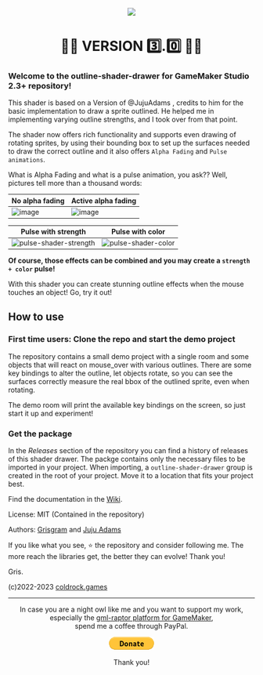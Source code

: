 <p align="center"><img src="https://user-images.githubusercontent.com/19487451/167883263-e96a9e7f-973c-4714-ad47-01253b2db670.png"></img></h1>
<h1 align="center">🔹🔷 VERSION 3️⃣.0️⃣ 🔷🔹</h1>

### Welcome to the outline-shader-drawer for **GameMaker Studio 2.3+** repository!

This shader is based on a Version of @JujuAdams , credits to him for the basic implementation to draw a sprite outlined. He helped me in implementing varying outline strengths, and I took over from that point.

The shader now offers rich functionality and supports even drawing of rotating sprites, by using their bounding box to set up the surfaces needed to draw the correct outline and it also offers `Alpha Fading` and `Pulse animations`.

What is Alpha Fading and what is a pulse animation, you ask?? Well, pictures tell more than a thousand words:

| No alpha fading | Active alpha fading |
|-|-|
|![image](https://user-images.githubusercontent.com/19487451/167878549-e1cea8a9-813e-4a68-b7c9-f051d94b5880.png)|![image](https://user-images.githubusercontent.com/19487451/167878604-0ad44568-cb0f-4d36-aff1-e2b2bf8eef83.png)|

| Pulse with strength | Pulse with color |
|-|-|
|![pulse-shader-strength](https://github.com/Grisgram/gml-outline-shader-drawer/assets/19487451/ee31a41d-b4e0-47a6-a30f-a08eea0d0c71)|![pulse-shader-color](https://github.com/Grisgram/gml-outline-shader-drawer/assets/19487451/08218aa3-d9cd-4c1a-9883-7eff733a94f0)|

**Of course, those effects can be combined and you may create a `strength + color` pulse!**

With this shader you can create stunning outline effects when the mouse touches an object!
Go, try it out!

## How to use

### First time users: Clone the repo and start the demo project
The repository contains a small demo project with a single room and some objects that will react on mouse_over with various outlines.
There are some key bindings to alter the outline, let objects rotate, so you can see the surfaces correctly measure the real bbox of the outlined sprite, even when rotating.

The demo room will print the available key bindings on the screen, so just start it up and experiment!

### Get the package
In the _Releases_ section of the repository you can find a history of releases of this shader drawer.
The packge contains only the necessary files to be imported in your project.
When importing, a `outline-shader-drawer` group is created in the root of your project. Move it to a location that fits your project best.


Find the documentation in the [Wiki](https://github.com/Grisgram/gml-outline-shader-drawer/wiki).

License: MIT (Contained in the repository)

Authors: [Grisgram](https://github.com/Grisgram) and [Juju Adams](https://github.com/JujuAdams)

If you like what you see, ⭐ the repository and consider following me. The more reach the libraries get, the better they can evolve!
Thank you!

Gris.

(c)2022-2023 [coldrock.games](https://www.coldrock.games)

----

<p align="center">
In case you are a night owl like me and you want to support my work,<br/>especially the <a href="https://github.com/Grisgram/gml-raptor">gml-raptor platform for GameMaker</a>,<br/>spend me a coffee through PayPal. <p align="center"><a href="https://www.paypal.com/donate/?hosted_button_id=PL8VA5UFCPMK6" target="_blank"><img src="https://github.com/Grisgram/Grisgram/blob/main/images/paypal_donate.gif" /></a></p><p align="center">Thank you!</p>
</p>
